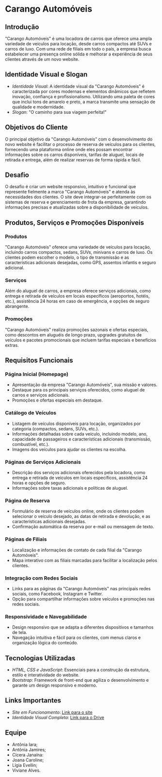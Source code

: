 # Carango Automóveis

## Introdução
"Carango Automóveis" é uma locadora de carros que oferece uma ampla variedade de veículos para locação, desde carros compactos até SUVs e carros de luxo. Com uma rede de filiais em todo o país, a empresa busca estabelecer uma presença online sólida e melhorar a experiência de seus clientes através de um novo website.

## Identidade Visual e Slogan
- *Identidade Visual*: A identidade visual da "Carango Automóveis" é caracterizada por cores modernas e elementos dinâmicos que refletem inovação, confiança e profissionalismo. Utilizando uma paleta de cores que inclui tons de amarelo e preto, a marca transmite uma sensação de qualidade e modernidade.
- *Slogan*: "O caminho para sua viagem perfeita!"

## Objetivos do Cliente
O principal objetivo da "Carango Automóveis" com o desenvolvimento do novo website é facilitar o processo de reserva de veículos para os clientes, fornecendo uma plataforma online onde eles possam encontrar informações sobre os carros disponíveis, tarifas de aluguel, locais de retirada e entrega, além de realizar reservas de forma rápida e fácil.

## Desafio
O desafio é criar um website responsivo, intuitivo e funcional que represente fielmente a marca "Carango Automóveis" e atenda às necessidades dos clientes. O site deve integrar-se perfeitamente com os sistemas de reserva e gerenciamento de frota da empresa, garantindo informações precisas e atualizadas sobre a disponibilidade de veículos.

## Produtos, Serviços e Promoções Disponíveis

### Produtos
"Carango Automóveis" oferece uma variedade de veículos para locação, incluindo carros compactos, sedans, SUVs, minivans e carros de luxo. Os clientes podem escolher o modelo, o tipo de transmissão e as características adicionais desejadas, como GPS, assentos infantis e seguro adicional.

### Serviços
Além do aluguel de carros, a empresa oferece serviços adicionais, como entrega e retirada de veículos em locais específicos (aeroportos, hotéis, etc.), assistência 24 horas em caso de emergência, e opções de seguro abrangente.

### Promoções
"Carango Automóveis" realiza promoções sazonais e ofertas especiais, como descontos em aluguéis de longo prazo, upgrades gratuitos de veículos e pacotes promocionais que incluem tarifas especiais e benefícios extras.

## Requisitos Funcionais

### Página Inicial (Homepage)
- Apresentação da empresa "Carango Automóveis", sua missão e valores.
- Destaque para os principais serviços oferecidos, como aluguel de carros e serviços adicionais.
- Promoções e ofertas especiais em destaque.

### Catálogo de Veículos
- Listagem de veículos disponíveis para locação, organizados por categoria (compactos, sedans, SUVs, etc.).
- Informações detalhadas sobre cada veículo, incluindo modelo, ano, capacidade de passageiros e características adicionais (transmissão, combustível, etc.).
- Imagens dos veículos para ajudar os clientes na escolha.

### Páginas de Serviços Adicionais
- Descrição dos serviços adicionais oferecidos pela locadora, como entrega e retirada de veículos em locais específicos, assistência 24 horas e opções de seguro.
- Informações sobre taxas adicionais e políticas de aluguel.

### Página de Reserva
- Formulário de reserva de veículos online, onde os clientes podem selecionar o veículo desejado, as datas de retirada e devolução, e as características adicionais desejadas.
- Confirmação automática da reserva por e-mail ou mensagem de texto.

### Páginas de Filiais
- Localização e informações de contato de cada filial da "Carango Automóveis".
- Mapa interativo com as filiais marcadas para facilitar a localização pelos clientes.

### Integração com Redes Sociais
- Links para as páginas da "Carango Automóveis" nas principais redes sociais, como Facebook, Instagram e Twitter.
- Opção para compartilhar informações sobre veículos e promoções nas redes sociais.

### Responsividade e Navegabilidade
- Design responsivo que se adapta a diferentes dispositivos e tamanhos de tela.
- Navegação intuitiva e fácil para os clientes, com menus claros e organização lógica do conteúdo.

## Tecnologias Utilizadas
- *HTML, CSS e JavaScript*: Essenciais para a construção da estrutura, estilo e interatividade do website.
- *Bootstrap*: Framework de front-end que agiliza o desenvolvimento e garante um design responsivo e moderno.

## Links Importantes
- *Site em Funcionamento*: [Link para o site](https://carango2024.github.io/Carango-Autom-veis/)
- *Identidade Visual Completa*: [Link para o Drive](https://drive.google.com/drive/home)

## Equipe
- Antônia Iara;
- Antônia Jamires;
- Cícera Janaína:
- Joana Caroline;
- Lígia Evellin;
- Viviane Alves.
